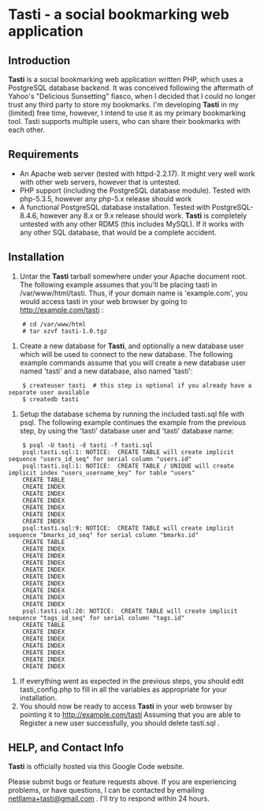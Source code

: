 # **Tasti** - a social bookmarking web application #

## Introduction ##

**Tasti** is a social bookmarking web application written PHP, which uses a
PostgreSQL database backend.  It was conceived following the aftermath of
Yahoo's "Delicious Sunsetting" fiasco, when I decided that I could no longer
trust any third party to store my bookmarks.  I'm developing **Tasti** in my
(limited) free time, however, I intend to use it as my primary bookmarking
tool.  Tasti supports multiple users, who can share their bookmarks with each
other.

## Requirements ##

  * An Apache web server (tested with httpd-2.2.17).  It might very well work with other web servers, however that is untested.
  * PHP support (including the PostgreSQL database module).  Tested with php-5.3.5, however any php-5.x release should work
  * A functional PostgreSQL database installation.  Tested with PostgreSQL-8.4.6, however any 8.x or 9.x release should work.  **Tasti** is completely untested with any other RDMS (this includes MySQL).  If it works with any other SQL database, that would be a complete accident.

## Installation ##

  1. Untar the **Tasti** tarball somewhere under your Apache document root.  The following example assumes that you'll be placing tasti in /var/www/html/tasti. Thus, if your domain name is 'example.com', you would access tasti in your web browser by going to http://example.com/tasti :
```
	# cd /var/www/html
	# tar xzvf tasti-1.0.tgz
```
  1. Create a new database for **Tasti**, and optionally a new database user which will be used to connect to the new database.  The following example commands assume that you will create a new database user named 'tasti' and a new database, also named 'tasti':
```
	$ createuser tasti  # this step is optional if you already have a separate user available
	$ createdb tasti
```
  1. Setup the database schema by running the included tasti.sql file with psql.  The following example continues the example from the previous step, by using the 'tasti' database user and 'tasti' database name:
```
	$ psql -U tasti -d tasti -f tasti.sql
	psql:tasti.sql:1: NOTICE:  CREATE TABLE will create implicit sequence "users_id_seq" for serial column "users.id"
	psql:tasti.sql:1: NOTICE:  CREATE TABLE / UNIQUE will create implicit index "users_username_key" for table "users"
	CREATE TABLE
	CREATE INDEX
	CREATE INDEX
	CREATE INDEX
	CREATE INDEX
	CREATE INDEX
	CREATE INDEX
	psql:tasti.sql:9: NOTICE:  CREATE TABLE will create implicit sequence "bmarks_id_seq" for serial column "bmarks.id"
	CREATE TABLE
	CREATE INDEX
	CREATE INDEX
	CREATE INDEX
	CREATE INDEX
	CREATE INDEX
	CREATE INDEX
	CREATE INDEX
	CREATE INDEX
	CREATE INDEX
	psql:tasti.sql:20: NOTICE:  CREATE TABLE will create implicit sequence "tags_id_seq" for serial column "tags.id"
	CREATE TABLE
	CREATE INDEX
	CREATE INDEX
	CREATE INDEX
	CREATE INDEX
	CREATE INDEX
	CREATE INDEX
```
  1. If everything went as expected in the previous steps, you should edit  tasti\_config.php to fill in all the variables as appropriate for your installation.
  1. You should now be ready to access **Tasti** in your web browser by pointing it to http://example.com/tasti  Assuming that you are able to Register a new user successfully, you should delete tasti.sql .

## HELP, and Contact Info ##

**Tasti** is officially hosted via this Google Code website.

Please submit bugs or feature requests above.  If you are experiencing problems, or have questions, I can be contacted by emailing netllama+tasti@gmail.com .  I'll try to respond within 24 hours.